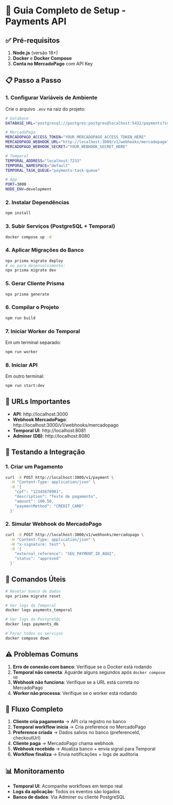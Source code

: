 # 🚀 Guia Completo de Setup - Payments API

## ✅ Pré-requisitos

1. **Node.js** (versão 18+)
2. **Docker** e **Docker Compose**
3. **Conta no MercadoPago** com API Key

## 📋 Passo a Passo

### 1. **Configurar Variáveis de Ambiente**

Crie o arquivo `.env` na raiz do projeto:

```bash
# Database
DATABASE_URL="postgresql://postgres:postgres@localhost:5432/payments?schema=public"

# MercadoPago
MERCADOPAGO_ACCESS_TOKEN="YOUR_MERCADOPAGO_ACCESS_TOKEN_HERE"
MERCADOPAGO_WEBHOOK_URL="http://localhost:3000/v1/webhooks/mercadopago"
MERCADOPAGO_WEBHOOK_SECRET="YOUR_WEBHOOK_SECRET_HERE"

# Temporal
TEMPORAL_ADDRESS="localhost:7233"
TEMPORAL_NAMESPACE="default"
TEMPORAL_TASK_QUEUE="payments-task-queue"

# App
PORT=3000
NODE_ENV=development
```

### 2. **Instalar Dependências**

```bash
npm install
```

### 3. **Subir Serviços (PostgreSQL + Temporal)**

```bash
docker compose up -d
```

### 4. **Aplicar Migrações do Banco**

```bash
npx prisma migrate deploy
# ou para desenvolvimento:
npx prisma migrate dev
```

### 5. **Gerar Cliente Prisma**

```bash
npx prisma generate
```

### 6. **Compilar o Projeto**

```bash
npm run build
```

### 7. **Iniciar Worker do Temporal**

Em um terminal separado:
```bash
npm run worker
```

### 8. **Iniciar API**

Em outro terminal:
```bash
npm run start:dev
```

## 🔗 URLs Importantes

- **API**: http://localhost:3000
- **Webhook MercadoPago**: http://localhost:3000/v1/webhooks/mercadopago
- **Temporal UI**: http://localhost:8081
- **Adminer (DB)**: http://localhost:8080

## 🧪 Testando a Integração

### 1. **Criar um Pagamento**

```bash
curl -X POST http://localhost:3000/v1/payment \
  -H "Content-Type: application/json" \
  -d '{
    "cpf": "12345678901",
    "description": "Teste de pagamento",
    "amount": 100.50,
    "paymentMethod": "CREDIT_CARD"
  }'
```

### 2. **Simular Webhook do MercadoPago**

```bash
curl -X POST http://localhost:3000/v1/webhooks/mercadopago \
  -H "Content-Type: application/json" \
  -H "x-signature: test" \
  -d '{
    "external_reference": "SEU_PAYMENT_ID_AQUI",
    "status": "approved"
  }'
```

## 🔧 Comandos Úteis

```bash
# Resetar banco de dados
npx prisma migrate reset

# Ver logs do Temporal
docker logs payments_temporal

# Ver logs do PostgreSQL
docker logs payments_db

# Parar todos os serviços
docker compose down
```

## ⚠️ Problemas Comuns

1. **Erro de conexão com banco**: Verifique se o Docker está rodando
2. **Temporal não conecta**: Aguarde alguns segundos após `docker compose up`
3. **Webhook não funciona**: Verifique se a URL está correta no MercadoPago
4. **Worker não processa**: Verifique se o worker está rodando

## 🎯 Fluxo Completo

1. **Cliente cria pagamento** → API cria registro no banco
2. **Temporal workflow inicia** → Cria preference no MercadoPago
3. **Preference criada** → Dados salvos no banco (preferenceId, checkoutUrl)
4. **Cliente paga** → MercadoPago chama webhook
5. **Webhook recebido** → Atualiza banco + envia signal para Temporal
6. **Workflow finaliza** → Envia notificações + logs de auditoria

## 📊 Monitoramento

- **Temporal UI**: Acompanhe workflows em tempo real
- **Logs da aplicação**: Todos os eventos são logados
- **Banco de dados**: Via Adminer ou cliente PostgreSQL

